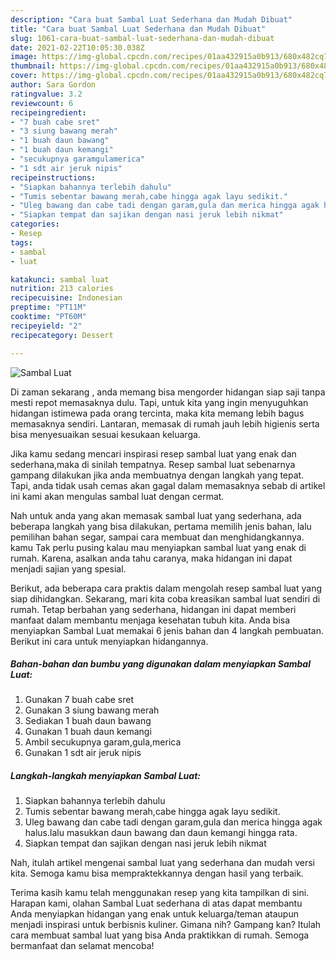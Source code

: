 ```yaml
---
description: "Cara buat Sambal Luat Sederhana dan Mudah Dibuat"
title: "Cara buat Sambal Luat Sederhana dan Mudah Dibuat"
slug: 1061-cara-buat-sambal-luat-sederhana-dan-mudah-dibuat
date: 2021-02-22T10:05:30.038Z
image: https://img-global.cpcdn.com/recipes/01aa432915a0b913/680x482cq70/sambal-luat-foto-resep-utama.jpg
thumbnail: https://img-global.cpcdn.com/recipes/01aa432915a0b913/680x482cq70/sambal-luat-foto-resep-utama.jpg
cover: https://img-global.cpcdn.com/recipes/01aa432915a0b913/680x482cq70/sambal-luat-foto-resep-utama.jpg
author: Sara Gordon
ratingvalue: 3.2
reviewcount: 6
recipeingredient:
- "7 buah cabe sret"
- "3 siung bawang merah"
- "1 buah daun bawang"
- "1 buah daun kemangi"
- "secukupnya garamgulamerica"
- "1 sdt air jeruk nipis"
recipeinstructions:
- "Siapkan bahannya terlebih dahulu"
- "Tumis sebentar bawang merah,cabe hingga agak layu sedikit."
- "Uleg bawang dan cabe tadi dengan garam,gula dan merica hingga agak halus.lalu masukkan daun bawang dan daun kemangi hingga rata."
- "Siapkan tempat dan sajikan dengan nasi jeruk lebih nikmat"
categories:
- Resep
tags:
- sambal
- luat

katakunci: sambal luat 
nutrition: 213 calories
recipecuisine: Indonesian
preptime: "PT11M"
cooktime: "PT60M"
recipeyield: "2"
recipecategory: Dessert

---
```



![Sambal Luat](https://img-global.cpcdn.com/recipes/01aa432915a0b913/680x482cq70/sambal-luat-foto-resep-utama.jpg)

Di zaman  sekarang , anda memang bisa mengorder hidangan siap saji tanpa mesti repot memasaknya dulu. Tapi, untuk kita yang ingin menyuguhkan hidangan istimewa pada orang tercinta, maka kita memang lebih bagus memasaknya sendiri. Lantaran, memasak di rumah jauh lebih higienis serta bisa menyesuaikan sesuai kesukaan keluarga.

Jika kamu sedang mencari inspirasi resep sambal luat yang enak dan sederhana,maka di sinilah tempatnya. Resep sambal luat  sebenarnya gampang dilakukan jika anda membuatnya dengan langkah yang tepat. Tapi, anda tidak usah cemas akan gagal dalam memasaknya 
sebab di artikel ini kami akan mengulas sambal luat dengan cermat.  



Nah untuk anda yang akan memasak sambal luat yang sederhana, ada beberapa langkah yang bisa dilakukan, pertama memilih jenis bahan, lalu pemilihan bahan segar, sampai cara membuat dan menghidangkannya. kamu Tak perlu pusing kalau mau menyiapkan sambal luat yang enak di rumah. Karena, asalkan anda  tahu caranya, maka hidangan ini dapat menjadi sajian yang spesial.

Berikut, ada beberapa cara praktis  dalam mengolah resep sambal luat yang siap dihidangkan. Sekarang, mari kita coba kreasikan sambal luat sendiri di rumah. Tetap berbahan yang sederhana, hidangan ini dapat memberi manfaat dalam membantu menjaga kesehatan tubuh kita. Anda bisa menyiapkan Sambal Luat memakai 6 jenis bahan dan 4 langkah pembuatan. Berikut ini cara untuk menyiapkan hidangannya.

<!--inarticleads1-->

##### Bahan-bahan dan bumbu yang digunakan dalam menyiapkan Sambal Luat:

1. Gunakan 7 buah cabe sret
1. Gunakan 3 siung bawang merah
1. Sediakan 1 buah daun bawang
1. Gunakan 1 buah daun kemangi
1. Ambil secukupnya garam,gula,merica
1. Gunakan 1 sdt air jeruk nipis




<!--inarticleads2-->

##### Langkah-langkah menyiapkan Sambal Luat:

1. Siapkan bahannya terlebih dahulu
1. Tumis sebentar bawang merah,cabe hingga agak layu sedikit.
1. Uleg bawang dan cabe tadi dengan garam,gula dan merica hingga agak halus.lalu masukkan daun bawang dan daun kemangi hingga rata.
1. Siapkan tempat dan sajikan dengan nasi jeruk lebih nikmat




Nah, itulah artikel mengenai  sambal luat  yang sederhana dan mudah versi kita. Semoga kamu bisa mempraktekkannya dengan hasil yang terbaik. 

Terima kasih kamu telah menggunakan resep yang kita tampilkan di sini. Harapan kami, olahan  Sambal Luat sederhana di atas dapat membantu Anda menyiapkan hidangan yang enak untuk keluarga/teman ataupun menjadi inspirasi untuk berbisnis kuliner. Gimana nih? Gampang kan? Itulah cara membuat sambal luat yang bisa Anda praktikkan di rumah. Semoga bermanfaat dan selamat mencoba!

